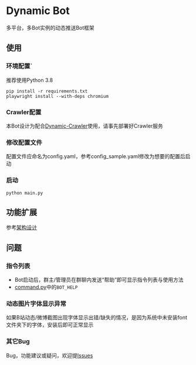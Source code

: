 # Dynamic Bot

多平台，多Bot实例的动态推送Bot框架

## 使用
### 环境配置`
推荐使用Python 3.8
```shell
pip install -r requirements.txt
playwright install --with-deps chromium
```

### Crawler配置
本Bot设计为配合[Dynamic-Crawler](https://github.com/Cloud-wish/Dynamic-Crawler)使用，请事先部署好Crawler服务

### 修改配置文件
配置文件应命名为config.yaml，参考config_sample.yaml修改为想要的配置后启动

### 启动
`python main.py`

## 功能扩展
参考[架构设计](https://github.com/Cloud-wish/Dynamic-Bot/blob/main/docs/design.md)

## 问题
### 指令列表
- Bot启动后，群主/管理员在群聊内发送“帮助”即可显示指令列表与使用方法
- [command.py](https://github.com/Cloud-wish/Dynamic-Bot/blob/main/bot/constants/command.py)中的`BOT_HELP`

### 动态图片字体显示异常
如果B站动态/微博截图出现字体显示出错/缺失的情况，是因为系统中未安装font文件夹下的字体，安装后即可正常显示

### 其它Bug
Bug，功能建议或疑问，欢迎提[Issues](https://github.com/Cloud-wish/Dynamic-Bot/issues)